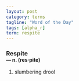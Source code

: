 ```yaml
---
layout: post
category: terms
tagline: "Word of the Day"
tags: [alpha_r]
term: respite
---
```


<h3>Respite<br/> <small>&mdash; n. (res<span>&middot;</span>pite)</small></h3>
<p><ol>
<li>slumbering drool</li>
</ol></p>
